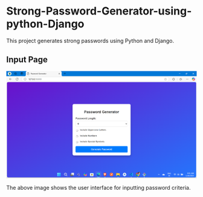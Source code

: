 # Strong-Password-Generator-using-python-Django

This project generates strong passwords using Python and Django.

## Input Page

![Input Page](https://github.com/Rushikesh31apk/Strong-Password-Generator-using-python-Django/raw/main/templates/input.png)

The above image shows the user interface for inputting password criteria.

